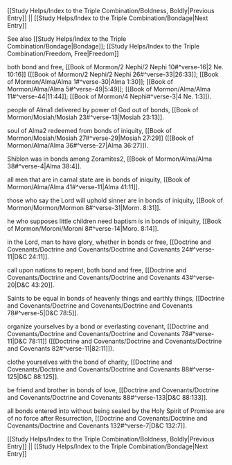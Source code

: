 [[Study Helps/Index to the Triple Combination/Boldness, Boldly|Previous Entry]]  ||  [[Study Helps/Index to the Triple Combination/Bondage|Next Entry]]

 See also [[Study Helps/Index to the Triple Combination/Bondage|Bondage]]; [[Study Helps/Index to the Triple Combination/Freedom, Free|Freedom]]

 both bond and free, [[Book of Mormon/2 Nephi/2 Nephi 10#^verse-16|2 Ne. 10:16]] ([[Book of Mormon/2 Nephi/2 Nephi 26#^verse-33|26:33]]; [[Book of Mormon/Alma/Alma 1#^verse-30|Alma 1:30]]; [[Book of Mormon/Alma/Alma 5#^verse-49|5:49]]; [[Book of Mormon/Alma/Alma 11#^verse-44|11:44]]; [[Book of Mormon/4 Nephi#^verse-3|4 Ne. 1:3]]).

 people of Alma1 delivered by power of God out of bonds, [[Book of Mormon/Mosiah/Mosiah 23#^verse-13|Mosiah 23:13]].

 soul of Alma2 redeemed from bonds of iniquity, [[Book of Mormon/Mosiah/Mosiah 27#^verse-29|Mosiah 27:29]] ([[Book of Mormon/Alma/Alma 36#^verse-27|Alma 36:27]]).

 Shiblon was in bonds among Zoramites2, [[Book of Mormon/Alma/Alma 38#^verse-4|Alma 38:4]].

 all men that are in carnal state are in bonds of iniquity, [[Book of Mormon/Alma/Alma 41#^verse-11|Alma 41:11]].

 those who say the Lord will uphold sinner are in bonds of iniquity, [[Book of Mormon/Mormon/Mormon 8#^verse-31|Morm. 8:31]].

 he who supposes little children need baptism is in bonds of iniquity, [[Book of Mormon/Moroni/Moroni 8#^verse-14|Moro. 8:14]].

 in the Lord, man to have glory, whether in bonds or free, [[Doctrine and Covenants/Doctrine and Covenants/Doctrine and Covenants 24#^verse-11|D&C 24:11]].

 call upon nations to repent, both bond and free, [[Doctrine and Covenants/Doctrine and Covenants/Doctrine and Covenants 43#^verse-20|D&C 43:20]].

 Saints to be equal in bonds of heavenly things and earthly things, [[Doctrine and Covenants/Doctrine and Covenants/Doctrine and Covenants 78#^verse-5|D&C 78:5]].

 organize yourselves by a bond or everlasting covenant, [[Doctrine and Covenants/Doctrine and Covenants/Doctrine and Covenants 78#^verse-11|D&C 78:11]] ([[Doctrine and Covenants/Doctrine and Covenants/Doctrine and Covenants 82#^verse-11|82:11]]).

 clothe yourselves with the bond of charity, [[Doctrine and Covenants/Doctrine and Covenants/Doctrine and Covenants 88#^verse-125|D&C 88:125]].

 be friend and brother in bonds of love, [[Doctrine and Covenants/Doctrine and Covenants/Doctrine and Covenants 88#^verse-133|D&C 88:133]].

 all bonds entered into without being sealed by the Holy Spirit of Promise are of no force after Resurrection, [[Doctrine and Covenants/Doctrine and Covenants/Doctrine and Covenants 132#^verse-7|D&C 132:7]].

[[Study Helps/Index to the Triple Combination/Boldness, Boldly|Previous Entry]]  ||  [[Study Helps/Index to the Triple Combination/Bondage|Next Entry]]
